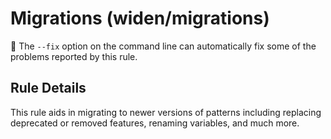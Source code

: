 # Migrations (widen/migrations)

🔧 The `--fix` option on the command line can automatically fix some of the
problems reported by this rule.

## Rule Details

This rule aids in migrating to newer versions of patterns including replacing
deprecated or removed features, renaming variables, and much more.
